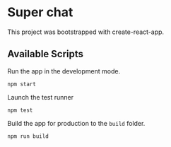 # Super chat

This project was bootstrapped with create-react-app.

## Available Scripts

Run the app in the development mode.
```
npm start
```


Launch the test runner
```
npm test
```

Build the app for production to the `build` folder.
```
npm run build
```
